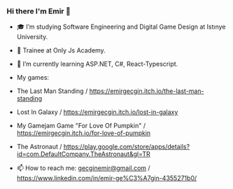 ### Hi there I'm Emir 👋



- 🎓 I’m studying Software Engineering and Digital Game Design at Istınye University.

- 🔭 Trainee at Only Js Academy.

- 🌱 I’m currently learning ASP.NET, C#, React-Typescript.

- My games:

- The Last Man Standing / https://emirgecgin.itch.io/the-last-man-standing

- Lost In Galaxy / https://emirgecgin.itch.io/lost-in-galaxy

- My Gamejam Game "For Love Of Pumpkin" / https://emirgecgin.itch.io/for-love-of-pumpkin

- The Astronaut / https://play.google.com/store/apps/details?id=com.DefaultCompany.TheAstronaut&gl=TR

- 📫 How to reach me: gecginemir@gmail.com / https://www.linkedin.com/in/emir-ge%C3%A7gin-4355271b0/
